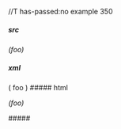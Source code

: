 //T has-passed:no
example 350
##### src
_(_foo_)_
##### xml
<?xml version="1.0" encoding="UTF-8"?>
<!DOCTYPE document SYSTEM "CommonMark.dtd">
<document xmlns="http://commonmark.org/xml/1.0">
  <paragraph>
    <emph>
      <text>(</text>
      <emph>
        <text>foo</text>
      </emph>
      <text>)</text>
    </emph>
  </paragraph>
</document>
##### html
<p><em>(<em>foo</em>)</em></p>
#####
